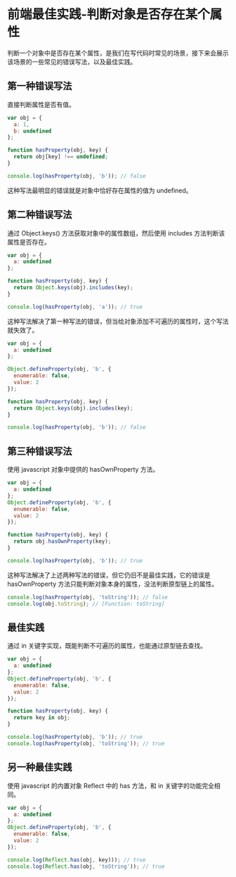 # 前端最佳实践-判断对象是否存在某个属性

判断一个对象中是否存在某个属性，是我们在写代码时常见的场景，接下来会展示该场景的一些常见的错误写法，以及最佳实践。

## 第一种错误写法

直接判断属性是否有值。

```javascript
var obj = {
  a: 1,
  b: undefined
};

function hasProperty(obj, key) {
  return obj[key] !== undefined;
}

console.log(hasProperty(obj, 'b')); // false
```

这种写法最明显的错误就是对象中恰好存在属性的值为 undefined。



## 第二种错误写法

通过 Object.keys() 方法获取对象中的属性数组，然后使用 includes 方法判断该属性是否存在。

```javascript
var obj = {
  a: undefined
};

function hasProperty(obj, key) {
  return Object.keys(obj).includes(key);
}

console.log(hasProperty(obj, 'a')); // true
```

这种写法解决了第一种写法的错误，但当给对象添加不可遍历的属性时，这个写法就失效了。

```javascript
var obj = {
  a: undefined
};

Object.defineProperty(obj, 'b', {
  enumerable: false,
  value: 2
});

function hasProperty(obj, key) {
  return Object.keys(obj).includes(key);
}

console.log(hasProperty(obj, 'b')); // false
```



## 第三种错误写法

使用 javascript 对象中提供的 hasOwnProperty 方法。

```javascript
var obj = {
  a: undefined
};
Object.defineProperty(obj, 'b', {
  enumerable: false,
  value: 2
});

function hasProperty(obj, key) {
  return obj.hasOwnProperty(key);
}

console.log(hasProperty(obj, 'b')); // true
```

这种写法解决了上述两种写法的错误，但它仍旧不是最佳实践，它的错误是 hasOwnProperty 方法只能判断对象本身的属性，没法判断原型链上的属性。

```javascript
console.log(hasProperty(obj, 'toString')); // false
console.log(obj.toString); // [Function: toString]
```

## 最佳实践

通过 in 关键字实现，既能判断不可遍历的属性，也能通过原型链去查找。

```javascript
var obj = {
  a: undefined
};
Object.defineProperty(obj, 'b', {
  enumerable: false,
  value: 2
});

function hasProperty(obj, key) {
  return key in obj;
}

console.log(hasProperty(obj, 'b')); // true
console.log(hasProperty(obj, 'toString')); // true
```



## 另一种最佳实践

使用 javascript 的内置对象 Reflect 中的 has 方法，和 in 关键字的功能完全相同。

```javascript
var obj = {
  a: undefined
};
Object.defineProperty(obj, 'b', {
  enumerable: false,
  value: 2
});

console.log(Reflect.has(obj, key))); // true
console.log(Reflect.has(obj, 'toString')); // true
```



